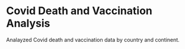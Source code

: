 # Covid Death and Vaccination Analysis
Analayzed Covid death and vaccination data by country and continent.
